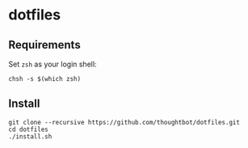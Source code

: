 # dotfiles

## Requirements

Set `zsh` as your login shell:

```shell
chsh -s $(which zsh)
```

## Install

```shell
git clone --recursive https://github.com/thoughtbot/dotfiles.git
cd dotfiles
./install.sh
```
